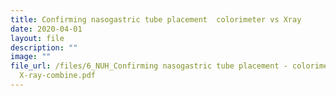 ```yaml
---
title: Confirming nasogastric tube placement  colorimeter vs Xray
date: 2020-04-01
layout: file
description: ""
image: ""
file_url: /files/6_NUH_Confirming nasogastric tube placement - colorimeter vs.
  X-ray-combine.pdf
---
```

